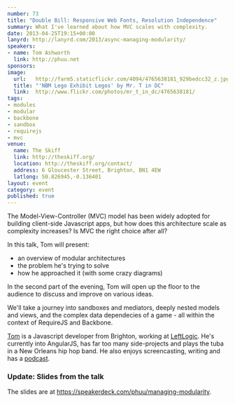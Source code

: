 ```yaml
---
number: 73
title: "Double Bill: Responsive Web Fonts, Resolution Independence"
summary: What I've learned about how MVC scales with complexity.
date: 2013-04-25T19:15+00:00
lanyrd: http://lanyrd.com/2013/async-managing-modularity/
speakers:
- name: Tom Ashworth
  link: http://phuu.net
sponsors:
image:
  url:   http://farm5.staticflickr.com/4094/4765638181_929bedcc32_z.jpg
  title: "'NBM Lego Exhibit Legos' by Mr. T in DC"
  link:  http://www.flickr.com/photos/mr_t_in_dc/4765638181/
tags:
- modules
- modular
- backbone
- sandbox
- requirejs
- mvc
venue:
  name: The Skiff
  link: http://theskiff.org/
  location: http://theskiff.org/contact/
  address: 6 Gloucester Street, Brighton, BN1 4EW
  latlong: 50.826945,-0.136401
layout: event
category: event
published: true
---
```


The Model-View-Controller (MVC) model has been widely adopted for building client-side Javascript apps, but how does this architecture scale as complexity increases? Is MVC the right choice after all?

In this talk, Tom will present: 

* an overview of modular architectures
* the problem he's trying to solve
* how he approached it (with some crazy diagrams)
 
In the second part of the evening, Tom will open up the floor to the audience to discuss and improve on various ideas.

We'll take a journey into sandboxes and mediators, deeply nested models and views, and the complex data dependecies of a game - all within the context of RequireJS and Backbone.

[Tom][tom] is a Javascript developer from Brighton, working at [LeftLogic][leftlogic]. He's currently into AngularJS, has far too many side-projects and plays the tuba in a New Orleans hip hop band. He also enjoys screencasting, writing and has a [podcast][lessthanbang].


### Update: Slides from the talk

The slides are at
<https://speakerdeck.com/phuu/managing-modularity>.

<script async class="speakerdeck-embed" data-id="9fb4e20099fb013022997a3bae9869de" data-ratio="1.33333333333333" src="//speakerdeck.com/assets/embed.js"></script>


[tom]: http://phuu.net
[leftlogic]:  http://leftlogic.com
[lessthanbang]: http://lessthanbang.com
